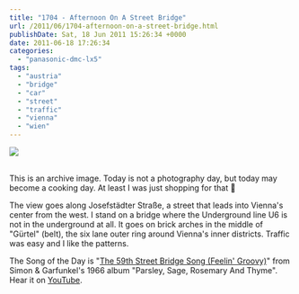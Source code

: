 ```yaml
---
title: "1704 - Afternoon On A Street Bridge"
url: /2011/06/1704-afternoon-on-a-street-bridge.html
publishDate: Sat, 18 Jun 2011 15:26:34 +0000
date: 2011-06-18 17:26:34
categories: 
  - "panasonic-dmc-lx5"
tags: 
  - "austria"
  - "bridge"
  - "car"
  - "street"
  - "traffic"
  - "vienna"
  - "wien"
---
```

<div class="container">
<div class="center"><a target="_blank" href="https://d25zfm9zpd7gm5.cloudfront.net/1200x1200/2011/20110523_165455_ps.jpg"><img src="https://d25zfm9zpd7gm5.cloudfront.net/0600x0600/2011/20110523_165455_ps.jpg" /></a></div>
</div>
<br />

This is an archive image. Today is not a photography day, but today may become a cooking day. At least I was just shopping for that 🙂

 The view goes along Josefstädter Straße, a street that leads into Vienna's center from the west. I stand on a bridge where the Underground line U6 is not in the underground at all. It goes on brick arches in the middle of "Gürtel" (belt), the six lane outer ring around Vienna's inner districts. Traffic was easy and I like the patterns.

The Song of the Day is "<a target="_blank" href="http://www.lyricsmode.com/lyrics/s/simon_and_garfunkel/the_59th_street_bridge_song.html">The 59th Street Bridge Song (Feelin' Groovy)</a>" from Simon & Garfunkel's 1966 album "Parsley, Sage, Rosemary And Thyme". Hear it on <a target="_blank" href="http://www.youtube.com/watch?v=4KZi-aV0VTk">YouTube</a>.

